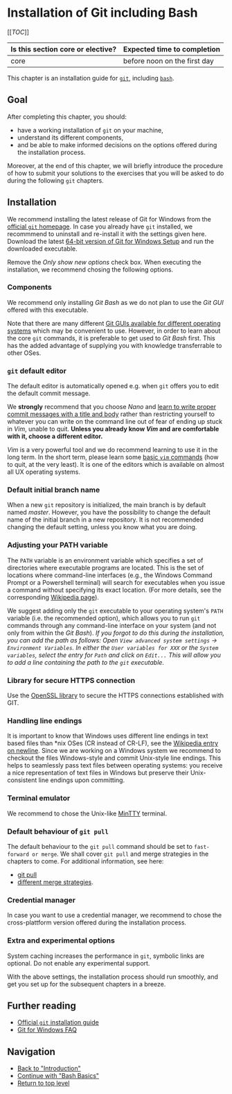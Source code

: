 # Installation of Git including Bash

\[\[_TOC_\]\]

| Is this section core or elective? | Expected time to completion |
| --- | --- |
| core | before noon on the first day |

This chapter is an installation guide for [`git`](./GitBasics), including
[`bash`](./BashBasics).

## Goal

After completing this chapter, you should:

- have a working installation of `git` on your machine,
- understand its different components,
- and be able to make informed decisions on the options offered during the
  installation process.

Moreover, at the end of this chapter, we will briefly introduce the procedure of
how to submit your solutions to the exercises that you will be asked to do
during the following `git` chapters.

## Installation

We recommend installing the latest release of Git for Windows from the
[official `git` homepage][git-scm]. In case you already have `git` installed, we
recommmend to uninstall and re-install it with the settings given here. Download
the latest
[64-bit version of Git for Windows Setup](https://git-scm.com/download/win) and
run the downloaded executable.

Remove the _Only show new options_ check box. When executing the installation,
we recommend chosing the following options.

### Components

We recommend only installing _Git Bash_ as we do not plan to use the _Git GUI_
offered with this executable.

Note that there are many different
[Git GUIs available for different operating systems](https://git-scm.com/downloads/guis)
which may be convenient to use. However, in order to learn about the core `git`
commands, it is preferable to get used to _Git Bash_ first. This has the added
advantage of supplying you with knowledge transferrable to other OSes.

### `git` default editor

The default editor is automatically opened e.g. when `git` offers you to edit
the default commit message.

We **strongly** recommend that you choose _Nano_ and
[learn to write proper commit messages with a title and body](https://cbea.ms/git-commit/)
rather than restricting yourself to whatever you can write on the command line
out of fear of ending up stuck in _Vim_, unable to quit. **Unless you already
know _Vim_ and are comfortable with it, choose a different editor.**

_Vim_ is a very powerful tool and we do recommend learning to use it in the long
term. In the short term, please learn some
[basic `vim` commands](https://devhints.io/vim) (how to quit, at the very least).
It is one of the editors which is available on almost all UX operating systems.

### Default initial branch name

When a new `git` repository is initialized, the main branch is by default named
_master_. However, you have the possibility to change the default name of the
initial branch in a new repository. It is not recommended changing the default
setting, unless you know what you are doing.

### Adjusting your PATH variable

The `PATH` variable is an environment variable which specifies a set of
directories where executable programs are located. This is the set of locations
where command-line interfaces (e.g., the Windows Command Prompt or a Powershell
terminal) will search for executables when you issue a command without
specifying its exact location. (For more details, see the corresponding
[Wikipedia page](<https://en.wikipedia.org/wiki/PATH_(variable)>)).

We suggest adding only the `git` executable to your operating system's `PATH`
variable (i.e. the recommended option), which allows you to run `git` commands
through any command-line interface on your system (and not only from within the
_Git Bash_). _If you forgot to do this during the installation, you can add the
path as follows: Open `View advanced system settings` ->
`Environment Variables`. In either the `User variables for XXX` or the
`System variables`, select the entry for `Path` and click on `Edit...` This will
allow you to add a line containing the path to the `git` executable._

### Library for secure HTTPS connection

Use the [OpenSSL library](https://www.openssl.org/) to secure the HTTPS
connections established with GIT.

### Handling line endings

It is important to know that Windows uses different line endings in text based
files than \*nix OSes (CR instead of CR-LF), see the
[Wikipedia entry on newline](https://en.wikipedia.org/wiki/Newline). Since we
are working on a Windows system we recommend to checkout the files Windows-style
and commit Unix-style line endings. This helps to seamlessly pass text files
between operating systems: you receive a nice representation of text files in
Windows but preserve their Unix-consistent line endings upon committing.

### Terminal emulator

We recommend to chose the Unix-like
[MinTTY](https://en.wikipedia.org/wiki/Mintty) terminal.

### Default behaviour of `git pull`

The default behaviour to the `git pull` command should be set to
`fast-forward or merge`. We shall cover `git pull` and merge strategies in the
chapters to come. For additional information, see here:

- [git pull](https://git-scm.com/docs/git-pull)
- [different merge strategies](https://www.geeksforgeeks.org/merge-strategies-in-git/).

### Credential manager

In case you want to use a credential manager, we recommend to chose the
cross-plattform version offered during the installation process.

### Extra and experimental options

System caching increases the performance in `git`, symbolic links are optional.
Do not enable any experimental support.

With the above settings, the installation process should run smoothly, and get
you set up for the subsequent chapters in a breeze.

## Further reading

- [Official `git` installation guide](https://git-scm.com/book/en/v2/Getting-Started-Installing-Git)
- [Git for Windows FAQ](https://github.com/git-for-windows/git/wiki/FAQ)

## Navigation

- [Back to "Introduction"](../Introduction)
- [Continue with "Bash Basics"](./BashBasics)
- [Return to top level](../home)

[git-scm]: https://git-scm.com/
